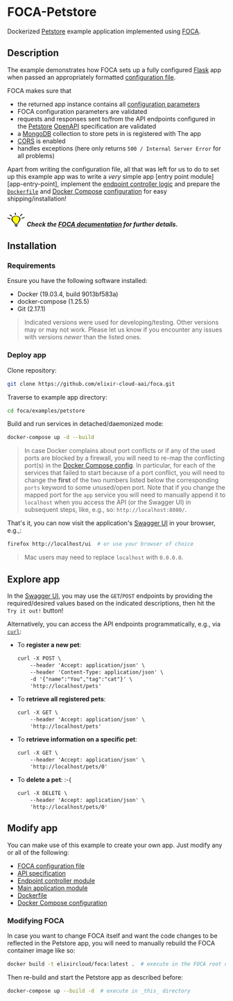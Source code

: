 # FOCA-Petstore

Dockerized [Petstore][res-petstore] example application implemented using
[FOCA][res-foca].

## Description

The example demonstrates how FOCA sets up a fully configured [Flask][res-flask]
app when passed an appropriately formatted [configuration
file][docs-config-file].

FOCA makes sure that

* the returned app instance contains all [configuration parameters][app-config]
* FOCA configuration parameters are validated
* requests and responses sent to/from the API endpoints configured in the
  [Petstore][app-specs] [OpenAPI][res-openapi] specification are validated
* a [MongoDB][res-mongo-db] collection to store pets in is registered with The
  app
* [CORS][res-cors] is enabled
* handles exceptions (here only returns `500 / Internal Server Error` for all
  problems)

Apart from writing the configuration file, all that was left for us to do to
set up this example app was to write a _very_ simple app [entry point
module][app-entry-point], implement the [endpoint controller
logic][app-controllers] and prepare the [`Dockerfile`][app-dockerfile] and
[Docker Compose][res-docker-compose] [configuration][app-docker-compose] for
easy shipping/installation!

![Hint][img-hint] _**Check the [FOCA documentation][docs] for further
details.**_

## Installation

### Requirements

Ensure you have the following software installed:

* Docker (19.03.4, build 9013bf583a)
* docker-compose (1.25.5)
* Git (2.17.1)

> Indicated versions were used for developing/testing. Other versions may or
> may not work. Please let us know if you encounter any issues with versions
> _newer_ than the listed ones.

### Deploy app

Clone repository:

```bash
git clone https://github.com/elixir-cloud-aai/foca.git
```

Traverse to example app directory:

```bash
cd foca/examples/petstore
```

Build and run services in detached/daemonized mode:

```bash
docker-compose up -d --build
```

> In case Docker complains about port conflicts or if any of the used ports are
> blocked by a firewall, you will need to re-map the conflicting port(s) in the
> [Docker Compose config][app-docker-compose]. In particular, for each of the
> services that failed to start because of a port conflict, you will need to
> change the **first** of the two numbers listed below the corresponding
> `ports` keyword to some unused/open port. Note that if you change the mapped
> port for the `app` service you will need to manually append it to `localhost`
> when you access the API (or the Swagger UI) in subsequent steps, like, e.g.,
> so: `http://localhost:8080/`.

That's it, you can now visit the application's [Swagger UI][res-swagger-ui] in
your browser, e.g.,:

```bash
firefox http://localhost/ui  # or use your browser of choice
```

> Mac users may need to replace `localhost` with `0.0.0.0`.

## Explore app

In the [Swagger UI][res-swagger-ui], you may use the `GET`/`POST` endpoints by
providing the required/desired values based on the indicated descriptions, then
hit the `Try it out!` button!

Alternatively, you can access the API endpoints programmatically, e.g., via
[`curl`][res-curl]:

* To **register a new pet**:

  ```console
  curl -X POST \
      --header 'Accept: application/json' \
      --header 'Content-Type: application/json' \
      -d '{"name":"You","tag":"cat"}' \
      'http://localhost/pets'
  ```

* To **retrieve all registered pets**:

  ```console
  curl -X GET \
      --header 'Accept: application/json' \
      'http://localhost/pets' 
  ```

* To **retrieve information on a specific pet**:

  ```console
  curl -X GET \
      --header 'Accept: application/json' \
      'http://localhost/pets/0' 
  ```

* To **delete a pet**:  :-(

  ```console
  curl -X DELETE \
      --header 'Accept: application/json' \
      'http://localhost/pets/0' 
  ```

## Modify app

You can make use of this example to create your own app. Just modify any or all
of the following:

* [FOCA configuration file][app-config]
* [API specification][app-specs]
* [Endpoint controller module][app-controllers]
* [Main application module][app-entrypoint]
* [Dockerfile][app-dockerfile]
* [Docker Compose configuration][app-docker-compose]

### Modifying FOCA

In case you want to change FOCA itself and want the code changes to be
reflected in the Petstore app, you will need to manually rebuild the FOCA
container image like so:

```bash
docker build -t elixircloud/foca:latest .  # execute in the FOCA root directory
```

Then re-build and start the Petstore app as described before:

```bash
docker-compose up --build -d  # execute in _this_ directory
```

[app-config]: config.yaml
[app-controllers]: controllers.py
[app-dockerfile]: Dockerfile
[app-docker-compose]: docker-compose.yaml
[app-entrypoint]: app.py
[app-specs]: petstore.yaml
[docs]: <https://foca.readthedocs.io/en/latest/>
[docs-config-file]: ../../README.md#configuration-file
[img-hint]: ../../images/hint.svg
[res-cors]: <https://flask-cors.readthedocs.io/en/latest/>
[res-curl]: <https://curl.se/>
[res-docker-compose]: <https://docs.docker.com/compose/>
[res-flask]: <http://flask.pocoo.org/>
[res-foca]: <https://pypi.org/project/foca/>
[res-mongo-db]: <https://www.mongodb.com/>
[res-openapi]: <https://www.openapis.org/>
[res-petstore]: <https://petstore.swagger.io/>
[res-swagger-ui]: <https://swagger.io/tools/swagger-ui/>
